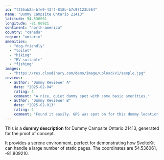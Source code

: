 ```yaml
---
id: "f255ab2a-bfe9-43ff-818b-b7c97123b564"
name: "Dummy Campsite Ontario 21413"
latitude: 54.536061
longitude: -81.80921
continent: "north-america"
country: "canada"
region: "ontario"
amenities:
  - "dog-friendly"
  - "toilet"
  - "hiking"
  - "RV-suitable"
  - "fishing"
images:
  - "https://res.cloudinary.com/demo/image/upload/v1/sample.jpg"
reviews:
  - author: "Dummy Reviewer A"
    date: "2025-02-04"
    rating: 4
    comment: "A nice, quiet dummy spot with some basic amenities."
  - author: "Dummy Reviewer B"
    date: "2025-02-013"
    rating: 4
    comment: "Found it easily. GPS was spot on for this dummy location."
---
```


This is a **dummy description** for Dummy Campsite Ontario 21413, generated for the proof of concept.

It provides a serene environment, perfect for demonstrating how SvelteKit can handle a large number of static pages. The coordinates are 54.536061, -81.809210.
